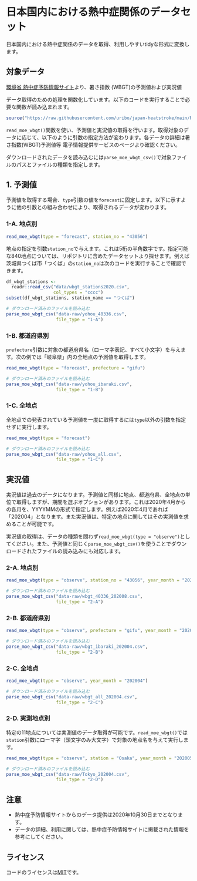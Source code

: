 日本国内における熱中症関係のデータセット
=================

日本国内における熱中症関係のデータを取得、利用しやすいtidyな形式に変換します。

## 対象データ

[環境省 熱中症予防情報サイト](https://www.wbgt.env.go.jp/)より、暑さ指数 (WBGT)の予測値および実況値

データ取得のための処理を関数化しています。以下のコードを実行することで必要な関数が読み込まれます。

```r
source("https://raw.githubusercontent.com/uribo/japan-heatstroke/main/R/read_moe_wbgt.R")
```

`read_moe_wbgt()`関数を使い、予測値と実況値の取得を行います。取得対象のデータに応じて、以下のように引数の指定方法が変わります。各データの詳細は暑さ指数(WBGT)予測値等 電子情報提供サービスのページより確認ください。

ダウンロードされたデータを読み込むには`parse_moe_wbgt_csv()`で対象ファイルのパスとファイルの種類を指定します。

## 1. 予測値

予測値を取得する場合、`type`引数の値を`forecast`に固定します。以下に示すように他の引数との組み合わせにより、取得されるデータが変わります。

### 1-A. 地点別

```r
read_moe_wbgt(type = "forecast", station_no = "43056")
```

地点の指定を引数`station_no`で与えます。これは5桁の半角数字です。指定可能な840地点については、リポジトリに含めたデータセットより探せます。例えば茨城県つくば市「つくば」の`station_no`は次のコードを実行することで確認できます。

```r
df_wbgt_stations <- 
  readr::read_csv("data/wbgt_stations2020.csv",
                  col_types = "cccc")
subset(df_wbgt_stations, station_name == "つくば")
```

```r
# ダウンロード済みのファイルを読み込む
parse_moe_wbgt_csv("data-raw/yohou_40336.csv",
                   file_type = "1-A")
```

### 1-B. 都道府県別

`prefecture`引数に対象の都道府県名（ローマ字表記、すべて小文字）を与えます。次の例では「岐阜県」内の全地点の予測値を取得します。

```r
read_moe_wbgt(type = "forecast", prefecture = "gifu")
```

```r
# ダウンロード済みのファイルを読み込む
parse_moe_wbgt_csv("data-raw/yohou_ibaraki.csv",
                   file_type = "1-B")
```

### 1-C. 全地点

全地点での発表されている予測値を一度に取得するには`type`以外の引数を指定せずに実行します。

```r
read_moe_wbgt(type = "forecast")
```

```r
# ダウンロード済みのファイルを読み込む
parse_moe_wbgt_csv("data-raw/yohou_all.csv",
                   file_type = "1-C")
```

## 実況値

実況値は過去のデータになります。予測値と同様に地点、都道府県、全地点の単位で取得しますが、期間を選ぶオプションがあります。これは2020年4月からの各月を、YYYYMMの形式で指定します。例えば2020年4月であれば「202004」となります。また実況値は、特定の地点に関してはその実測値を求めることが可能です。

実況値の取得は、データの種類を問わず`read_moe_wbgt(type = "observe")`としてください。また、予測値と同じく`parse_moe_wbgt_csv()`を使うことでダウンロードされたファイルの読み込みにも対応します。

### 2-A. 地点別

```r
read_moe_wbgt(type = "observe", station_no = "43056", year_month = "202004")
```

```r
# ダウンロード済みのファイルを読み込む
parse_moe_wbgt_csv("data-raw/wbgt_40336_202008.csv",
                   file_type = "2-A")
```


### 2-B. 都道府県別

```r
read_moe_wbgt(type = "observe", prefecture = "gifu", year_month = "202007")
```

```r
# ダウンロード済みのファイルを読み込む
parse_moe_wbgt_csv("data-raw/wbgt_ibaraki_202004.csv",
                   file_type = "2-B")
```

### 2-C. 全地点

```r
read_moe_wbgt(type = "observe", year_month = "202004")
```

```r
# ダウンロード済みのファイルを読み込む
parse_moe_wbgt_csv("data-raw/wbgt_all_202004.csv",
                   file_type = "2-C")
```

### 2-D. 実測地点別

特定の11地点については実測値のデータ取得が可能です。`read_moe_wbgt()`では`station`引数にローマ字（頭文字のみ大文字）で対象の地点名を与えて実行します。

```r
read_moe_wbgt(type = "observe", station = "Osaka", year_month = "202005")
```

```r
# ダウンロード済みのファイルを読み込む
parse_moe_wbgt_csv("data-raw/Tokyo_202004.csv",
                   file_type = "2-D")
```

## 注意

- 熱中症予防情報サイトからのデータ提供は2020年10月30日までとなります。
- データの詳細、利用に関しては、熱中症予防情報サイトに掲載された情報を参考にしてください。

## ライセンス

コードのライセンスは[MIT](https://choosealicense.com/licenses/mit/)です。
